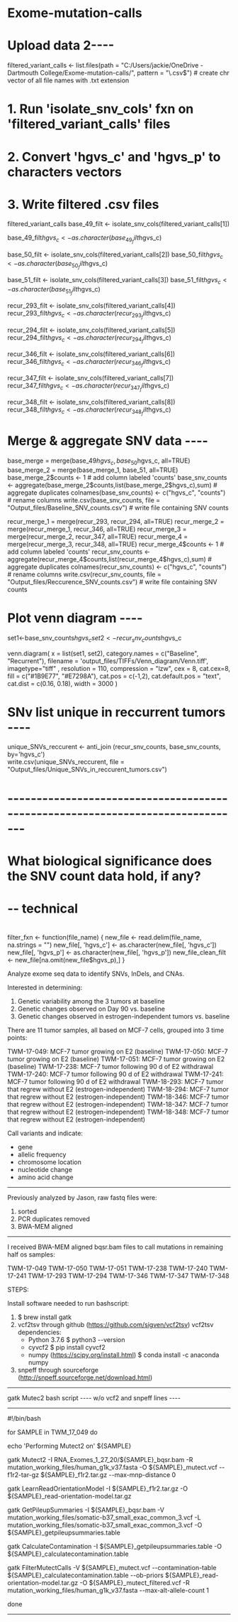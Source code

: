 # Exome-mutation-calls


# Upload data 2----
filtered_variant_calls <- list.files(path = "C:/Users/jackie/OneDrive - Dartmouth College/Exome-mutation-calls/", pattern = "\\.csv$")                          # create chr vector of all file names with .txt extension

#     1. Run 'isolate_snv_cols' fxn on 'filtered_variant_calls' files
#     2. Convert 'hgvs_c' and 'hgvs_p' to characters vectors
#     3. Write filtered .csv files

filtered_variant_calls
base_49_filt <- isolate_snv_cols(filtered_variant_calls[1])  

base_49_filt$hgvs_c <- as.character(base_49_filt$hgvs_c)   

base_50_filt <- isolate_snv_cols(filtered_variant_calls[2])
base_50_filt$hgvs_c <- as.character(base_50_filt$hgvs_c)

base_51_filt <- isolate_snv_cols(filtered_variant_calls[3])
base_51_filt$hgvs_c <- as.character(base_51_filt$hgvs_c)

recur_293_filt <- isolate_snv_cols(filtered_variant_calls[4])
recur_293_filt$hgvs_c <- as.character(recur_293_filt$hgvs_c)

recur_294_filt <- isolate_snv_cols(filtered_variant_calls[5])
recur_294_filt$hgvs_c <- as.character(recur_294_filt$hgvs_c)

recur_346_filt <- isolate_snv_cols(filtered_variant_calls[6])
recur_346_filt$hgvs_c <- as.character(recur_346_filt$hgvs_c)

recur_347_filt <- isolate_snv_cols(filtered_variant_calls[7])
recur_347_filt$hgvs_c <- as.character(recur_347_filt$hgvs_c)

recur_348_filt <- isolate_snv_cols(filtered_variant_calls[8])
recur_348_filt$hgvs_c <- as.character(recur_348_filt$hgvs_c)


# Merge & aggregate SNV data ----
base_merge = merge(base_49$hgvs_c, base_50$hgvs_c, all=TRUE) 
base_merge_2 = merge(base_merge_1, base_51, all=TRUE)
base_merge_2$counts <- 1                                                           # add column labeled 'counts'
base_snv_counts <- aggregate(base_merge_2$counts,list(base_merge_2$hgvs_c),sum)    # aggregate duplicates
colnames(base_snv_counts) <- c("hgvs_c", "counts")                                 # rename columns
write.csv(base_snv_counts, file = "Output_files/Baseline_SNV_counts.csv")                       # write file containing SNV counts

recur_merge_1 = merge(recur_293, recur_294, all=TRUE)
recur_merge_2 = merge(recur_merge_1, recur_346, all=TRUE)
recur_merge_3 = merge(recur_merge_2, recur_347, all=TRUE)
recur_merge_4 = merge(recur_merge_3, recur_348, all=TRUE)
recur_merge_4$counts <- 1                                                          # add column labeled 'counts'
recur_snv_counts <- aggregate(recur_merge_4$counts,list(recur_merge_4$hgvs_c),sum) # aggregate duplicates
colnames(recur_snv_counts) <- c("hgvs_c", "counts")                                # rename columns
write.csv(recur_snv_counts, file = "Output_files/Reccurence_SNV_counts.csv")                    # write file containing SNV counts


# Plot venn diagram ----
set1<-base_snv_counts$hgvs_c
set2<-recur_snv_counts$hgvs_c

venn.diagram(
  x = list(set1, set2),
  category.names = c("Baseline", "Recurrent"),
  filename = 'output_files/TIFFs/Venn_diagram/Venn.tiff',
  imagetype="tiff" ,
  resolution = 110,
  compression = "lzw",
  cex = 8,
  cat.cex=8,
  fill = c("#1B9E77", "#E7298A"),
  cat.pos = c(-1,2), 
  cat.default.pos = "text",
  cat.dist = c(0.16, 0.18), width = 3000
)


# SNv list unique in reccurrent tumors ----
unique_SNVs_reccurent <- anti_join (recur_snv_counts, base_snv_counts, by='hgvs_c')  
write.csv(unique_SNVs_reccurent, file = "Output_files/Unique_SNVs_in_reccurent_tumors.csv")



# -------------------------------------------------------------------------------
#
#    What biological significance does the SNV count data hold, if any?
#          -- technical 
#
# 

filter_fxn <- function(file_name) {
  new_file <- read.delim(file_name, na.strings = "")
  new_file[, 'hgvs_c'] <- as.character(new_file[, 'hgvs_c'])
  new_file[, 'hgvs_p'] <- as.character(new_file[, 'hgvs_p'])
  new_file_clean_filt <- new_file[na.omit(new_file$hgvs_p),]
}


Analyze exome seq data to identify SNVs, InDels, and CNAs.

Interested in determining:
1. Genetic variability among the 3 tumors at baseline
2. Genetic changes observed on Day 90 vs. baseline
3. Genetic changes observed in estrogen-independent tumors vs. baseline
 
There are 11 tumor samples, all based on MCF-7 cells, grouped into 3 time points:

TWM-17-049: MCF-7 tumor growing on E2 (baseline)
TWM-17-050: MCF-7 tumor growing on E2 (baseline)
TWM-17-051: MCF-7 tumor growing on E2 (baseline)
TWM-17-238: MCF-7 tumor following 90 d of E2 withdrawal
TWM-17-240: MCF-7 tumor following 90 d of E2 withdrawal
TWM-17-241: MCF-7 tumor following 90 d of E2 withdrawal
TWM-18-293: MCF-7 tumor that regrew without E2 (estrogen-independent)
TWM-18-294: MCF-7 tumor that regrew without E2 (estrogen-independent)
TWM-18-346: MCF-7 tumor that regrew without E2 (estrogen-independent)
TWM-18-347: MCF-7 tumor that regrew without E2 (estrogen-independent)
TWM-18-348: MCF-7 tumor that regrew without E2 (estrogen-independent)


Call variants and indicate:
- gene
- allelic frequency
- chromosome location
- nucleotide change
- amino acid change

***********************************************************************************
 
 Previously analyzed by Jason, raw fastq files were:
 
 1) sorted
 2) PCR duplicates removed
 3) BWA-MEM aligned
 
 ***********************************************************************************

I received BWA-MEM aligned bqsr.bam files to call mutations in remaining half os samples:

TWM-17-049
TWM-17-050
TWM-17-051
TWM-17-238
TWM-17-240
TWM-17-241
TWM-17-293
TWM-17-294
TWM-17-346
TWM-17-347
TWM-17-348


STEPS:

Install software needed to run bashscript:

1. $ brew install gatk
2. vcf2tsv through github (https://github.com/sigven/vcf2tsv)
   vcf2tsv dependencies:
    - Python 3.7.6
        $ python3 --version
    - cyvcf2
        $ pip install cyvcf2
    - numpy (https://scipy.org/install.html)
        $ conda install -c anaconda numpy
 3. snpeff through sourceforge (http://snpeff.sourceforge.net/download.html)


***************************************************************************************

gatk Mutec2 bash script ---- w/o vcf2 and snpeff lines ----

***************************************************************************************

#!/bin/bash

for SAMPLE in TWM_17_049
do

echo 'Performing Mutect2 on' ${SAMPLE}

gatk Mutect2 -I RNA_Exomes_1_27_20/${SAMPLE}_bqsr.bam -R mutation_working_files/human_g1k_v37.fasta -O ${SAMPLE}_mutect.vcf --f1r2-tar-gz ${SAMPLE}_f1r2.tar.gz --max-mnp-distance 0 

gatk LearnReadOrientationModel -I ${SAMPLE}_f1r2.tar.gz -O ${SAMPLE}_read-orientation-model.tar.gz

gatk GetPileupSummaries -I ${SAMPLE}_bqsr.bam -V mutation_working_files/somatic-b37_small_exac_common_3.vcf -L mutation_working_files/somatic-b37_small_exac_common_3.vcf -O ${SAMPLE}_getpileupsummaries.table

gatk CalculateContamination -I ${SAMPLE}_getpileupsummaries.table -O ${SAMPLE}_calculatecontamination.table

gatk FilterMutectCalls -V ${SAMPLE}_mutect.vcf --contamination-table ${SAMPLE}_calculatecontamination.table --ob-priors ${SAMPLE}_read-orientation-model.tar.gz -O ${SAMPLE}_mutect_filtered.vcf -R mutation_working_files/human_g1k_v37.fasta --max-alt-allele-count 1

done

***************************************************************************************













